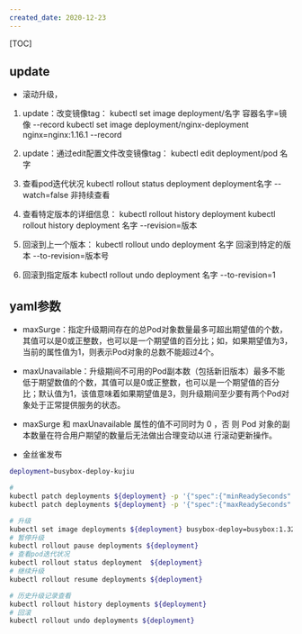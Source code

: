 ```yaml
---
created_date: 2020-12-23
---
```


[TOC]

## update

- 滚动升级，

1. update：改变镜像tag：
   kubectl set image deployment/名字 容器名字=镜像 --record
   kubectl set image deployment/nginx-deployment nginx=nginx:1.16.1 --record

2. update：通过edit配置文件改变镜像tag：
   kubectl edit deployment/pod 名字

3. 查看pod迭代状况
   kubectl rollout status deployment deployment名字
   --watch=false 非持续查看

4. 查看特定版本的详细信息：
   kubectl rollout history deployment
   kubectl rollout history deployment 名字 --revision=版本

5. 回滚到上一个版本：
   kubectl rollout undo deployment 名字
   回滚到特定的版本 --to-revision=版本号

6. 回滚到指定版本
   kubectl rollout undo deployment 名字 --to-revision=1

## yaml参数

- maxSurge：指定升级期间存在的总Pod对象数量最多可超出期望值的个数，其值可以是0或正整数，也可以是一个期望值的百分比；如，如果期望值为3，当前的属性值为1，则表示Pod对象的总数不能超过4个。

- maxUnavailable：升级期间不可用的Pod副本数（包括新旧版本）最多不能低于期望数值的个数，其值可以是0或正整数，也可以是一个期望值的百分比；默认值为1，该值意味着如果期望值是3，则升级期间至少要有两个Pod对象处于正常提供服务的状态。

- maxSurge 和 maxUnavailable 属性的值不可同时为 0 ，否 则 Pod 对象的副本数量在符合用户期望的数量后无法做出合理变动以进 行滚动更新操作。

- 金丝雀发布

```bash
deployment=busybox-deploy-kujiu

# 
kubectl patch deployments ${deployment} -p '{"spec":{"minReadySeconds":5}}' # 默认值为0
kubectl patch deployments ${deployment} -p '{"spec":{"maxReadySeconds":3600}}'

# 升级
kubectl set image deployments ${deployment} busybox-deploy=busybox:1.32-musl
# 暂停升级
kubectl rollout pause deployments ${deployment}
# 查看pod迭代状况
kubectl rollout status deployment  ${deployment}
# 继续升级
kubectl rollout resume deployments ${deployment}

# 历史升级记录查看
kubectl rollout history deployments ${deployment}
# 回滚
kubectl rollout undo deployments ${deployment}


```
